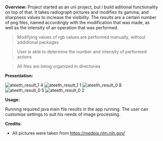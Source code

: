 **Overview:**
Project started as an uni project, but i build aditional functionality on top of that. It takes radiograph pictures and modifies its gamma, and sharpness values to increase the visibility.
The results are a certain number of png files, named accordingly with the modification that was made, as well as the intensity of an operation that was performed. 

> Modifying values of rgb values are performed manually, without addidional packages

> User is able to determine the number and intensity of performed actions

> All files are being organized in directories

**Presentation:**

![ateeth_result_1 4](https://github.com/user-attachments/assets/aaabf67e-aa93-4d8c-8ef3-ecbbc0267274)
![ateeth_result_1 1](https://github.com/user-attachments/assets/b210f14a-2075-4a12-b6a9-19e628bcee23)
![ateeth_result_0 8](https://github.com/user-attachments/assets/2176c853-8afd-479a-b2f7-4116d98c836d)
![ateeth_result_0 5](https://github.com/user-attachments/assets/4718f2c0-3b26-4181-9005-3be7a015ac64)
![ateeth_result_0 2](https://github.com/user-attachments/assets/20688cb6-6318-44e2-9ba5-44c47be76891)

**Usage:**

Running required java main file results in the app running. The user can customise settings to suit his needs of image processing.

**Credits:**

- All pictures were taken from https://medpix.nlm.nih.gov/
